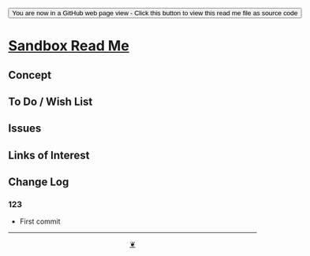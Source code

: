<span style=display:none; >[You are now in a GitHub source code view - click this link to view Read Me file as a web page]( https://theo-armour.github.io/maps-2021/sandbox/readme.html  "View file as a web page." ) </span>

<div><input type=button onclick=window.top.location.href="https://github.com/theo-armour/maps-2021/tree/master/sandbox/";
value='You are now in a GitHub web page view - Click this button to view this read me file as source code' ></div>


# [Sandbox Read Me]( https://theo-armour.github.io/maps-2021/sandbox/readme.html )

<!--@@@
<div class=iframe-resize ><iframe src=https://theo-armour.github.io/maps-2021/ sandbox/ height=100% width=100% ></iframe></div>
_Sandbox in a resizable window. One finger to rotate. Two to zoom._

### Full Screen: [Sandbox]( https://theo-armour.github.io/maps-2021/sandbox/ )
@@@-->


## Concept


## To Do / Wish List


## Issues


## Links of Interest


## Change Log


### 123

* First commit


***

<center title="Hello! Click me to go up to the top" ><a class=aDingbat href=javascript:window.scrollTo(0,0);> ❦ </a></center>
